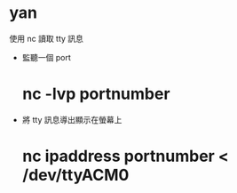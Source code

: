 


# yan

使用 nc 讀取 tty 訊息

* 監聽一個 port


    # nc -lvp portnumber


* 將 tty 訊息導出顯示在螢幕上


    # nc ipaddress portnumber < /dev/ttyACM0
